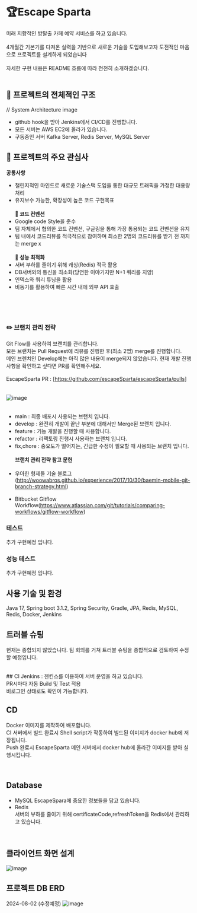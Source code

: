 
🏆Escape Sparta
=============
미래 지향적인 방탈출 카페 예약 서비스를 하고 있습니다.<br><br>
4개월간 기본기를 다져온 실력을 기반으로 새로운 기술을 도입해보고자 도전적인 마음으로 프로젝트를 설계하게 되었습니다<br><br>
자세한 구현 내용은 README 흐름에 따라 천천히 소개하겠습니다.<br><br>

## 📑 프로젝트의 전체적인 구조
 // System Architecture image
- github hook을 받아 Jenkins에서 CI/CD를 진행합니다.
- 모든 서버는 AWS EC2에 올라가 있습니다.<br>
- 구동중인 서버  Kafka Server, Redis Server, MySQL Server


## 📑 프로젝트의 주요 관심사
<b>공통사항</b><br>
- 챌린지적인 마인드로 새로운 기술스택 도입을 통한 대규모 트래픽을 가정한 대용량 처리
- 유지보수 가능한, 확장성이 높은 코드 구현목표
<br><br>
<b>📑 코드 컨벤션</b><br>
- Google code Style을 준수
- 팀 자체에서 협의한 코드 컨벤션, 구글링을 통해 가장 통용되는 코드 컨벤션을 유지 
- 팀 내에서 코드리뷰를 적극적으로 참여하며 최소한 2명의 코드리뷰를 받기 전 까지는 merge x
<br><br>
<b>📑 성능 최적화</b><br>
- 서버 부하를 줄이기 위해 캐싱(Redis) 적극 활용
- DB서버와의 통신을 최소화(당연한 이야기지만 N+1 쿼리를 지양)
- 인덱스와 쿼리 튜닝을 활용
- 비동기를 활용하여 빠른 시간 내에 외부 API 호출
<br><br>

<br><br>

### ✏️ 브랜치 관리 전략
Git Flow를 사용하여 브랜치를 관리합니다.<br>
모든 브랜치는 Pull Request에 리뷰를 진행한 후(최소 2명) merge를 진행합니다.<br>
메인 브렌치인 Develop에는 아직 많은 내용이 merge되지 않았습니다. 현재 개발 진행사항을 확인하고 싶다면 PR를 확인해주세요.<br><br>
EscapeSparta PR : [https://github.com/escapeSparta/escapeSparta/pulls]
<br>
<br><br>
![image](https://user-images.githubusercontent.com/46917538/72450182-44475300-37fd-11ea-8a1b-ecce20fd6fcb.png)
<br><br>
- main : 최종 배포시 사용되는 브랜치 입니다.
- develop : 완전히 개발이 끝난 부분에 대해서만 Merge된 브랜치 입니다.
- feature : 기능 개발을 진행할 때 사용합니다.
- refactor : 리팩토링 진행시 사용하는 브랜치 입니다.
- fix,chore : 중요도가 떨어지는, 긴급한 수정이 필요할 때 사용되는 브랜치 입니다.
<br><br>
<b>브랜치 관리 전략 참고 문헌</b><br><br>
- 우아한 형제들 기술 블로그(http://woowabros.github.io/experience/2017/10/30/baemin-mobile-git-branch-strategy.html)<br><br>
- Bitbucket Gitflow Workflow(https://www.atlassian.com/git/tutorials/comparing-workflows/gitflow-workflow)

### 테스트

추가 구현예정 입니다.

### 성능 테스트

추가 구현예정 입니다.


## 사용 기술 및 환경
Java 17, Spring boot 3.1.2, Spring Security, Gradle, JPA, Redis, MySQL, Redis, Docker, Jenkins
<br>

## 트러블 슈팅

현재는 종합되지 않았습니다. 팀 회의를 거쳐 트러블 슈팅을 종합적으로 검토하여 수정할 예정입니다.

<br>
## CI
Jenkins : 젠킨스를 이용하여 서버 운영을 하고 있습니다. <br>
PR시마다 자동 Build 및 Test 적용<br>
비로그인 상태로도 확인이 가능합니다.<br>

## CD
Docker 이미지를 제작하여 배포합니다.<br>
CI 서버에서 빌드 완료시 Shell script가 작동하여 빌드된 이미지가 docker hub에 저장됩니다.<br>
Push 완료시 EscapeSparta 메인 서버에서 docker hub에 올라간 이미지를 받아 실행시킵니다.<br>


<br>

## Database
- MySQL
EscapeSpara에 중요한 정보들을 담고 있습니다.
- Redis<br>
서버의 부하를 줄이기 위해 certificateCode,refreshToken을 Redis에서 관리하고 있습니다.
<br>

## 클라이언트 화면 설계
![image](https://github.com/user-attachments/assets/24a60887-b962-4fb7-91d1-3c85b3854e26)

## 프로젝트 DB ERD
2024-08-02 (수정예정)
![image](https://github.com/user-attachments/assets/f4540f47-7f7f-48d7-a11c-204e73d59aab)

